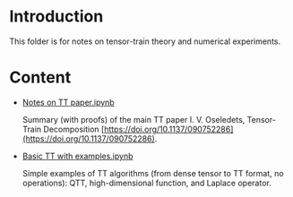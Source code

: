 # Introduction
This folder is for notes on tensor-train theory and numerical experiments.

# Content
+ [Notes on TT paper.ipynb](https://github.com/VLSF/afternotes/blob/main/TT%20and%20QTT/Notes%20on%20TT%20paper.ipynb)

	Summary (with proofs) of the main TT paper I. V. Oseledets, Tensor-Train Decomposition [https://doi.org/10.1137/090752286](https://doi.org/10.1137/090752286).

+ [Basiс TT with examples.ipynb](https://github.com/VLSF/afternotes/blob/main/TT%20and%20QTT/Basic%20TT%20with%20examples.ipynb)

	Simple examples of TT algorithms (from dense tensor to TT format, no operations): QTT, high-dimensional function, and Laplace operator.
